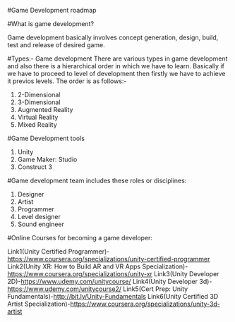 #Game Development roadmap

#What is game development?

Game development basically involves concept generation, design, build, test and release of desired game.


#Types:- Game development
There are various types in game development and also there is a hierarchical order in which we have to learn. Basically if we have to proceed to level of development then firstly we have to achieve it previos levels.
The order is as follows:- 
1. 2-Dimensional 
2. 3-Dimensional 
3. Augmented Reality
4. Virtual Reality
5. Mixed Reality

#Game Development tools

1. Unity
2. Game Maker: Studio
3. Construct 3

#Game development team includes these roles or disciplines:
1. Designer
2. Artist
3. Programmer
4. Level designer
5. Sound engineer


#Online Courses for becoming a game developer:

Link1(Unity Certified Programmer)-https://www.coursera.org/specializations/unity-certified-programmer
Link2(Unity XR: How to Build AR and VR Apps Specialization)-https://www.coursera.org/specializations/unity-xr
Link3(Unity Developer 2D)-https://www.udemy.com/unitycourse/
Link4(Unity Developer 3d)-https://www.udemy.com/unitycourse2/
Link5(Cert Prep: Unity Fundamentals)-http://bit.ly/Unity-Fundamentals
Link6(Unity Certified 3D Artist Specialization)-https://www.coursera.org/specializations/unity-3d-artist

